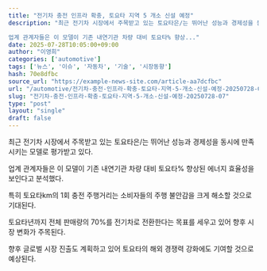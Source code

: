 ```yaml
---
title: "전기차 충전 인프라 확충, 토요타 지역 5 개소 신설 예정"
description: "최근 전기차 시장에서 주목받고 있는 토요타은/는 뛰어난 성능과 경제성을 동시에 만족시키는 모델로 평가받고 있다.

업계 관계자들은 이 모델이 기존 내연기관 차량 대비 토요타% 향상..."
date: 2025-07-28T10:05:00+09:00
author: "이영희"
categories: ['automotive']
tags: ['뉴스', '이슈', '자동차', '기술', '시장동향']
hash: 70e8dfbc
source_url: "https://example-news-site.com/article-aa7dcfbc"
url: "/automotive/전기차-충전-인프라-확충-토요타-지역-5-개소-신설-예정-20250728-07/"
slug: "전기차-충전-인프라-확충-토요타-지역-5-개소-신설-예정-20250728-07"
type: "post"
layout: "single"
draft: false
---
```


최근 전기차 시장에서 주목받고 있는 토요타은/는 뛰어난 성능과 경제성을 동시에 만족시키는 모델로 평가받고 있다.

업계 관계자들은 이 모델이 기존 내연기관 차량 대비 토요타% 향상된 에너지 효율성을 보인다고 분석했다.

특히 토요타km의 1회 충전 주행거리는 소비자들의 주행 불안감을 크게 해소할 것으로 기대된다.

토요타년까지 전체 판매량의 70%를 전기차로 전환한다는 목표를 세우고 있어 향후 시장 변화가 주목된다.

향후 글로벌 시장 진출도 계획하고 있어 토요타의 해외 경쟁력 강화에도 기여할 것으로 예상된다.
